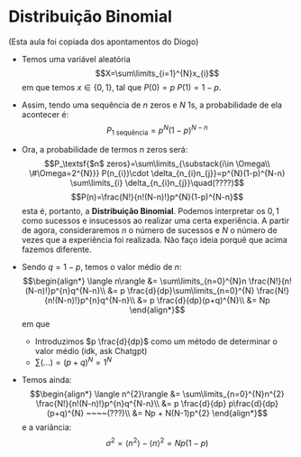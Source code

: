 # Distribuição Binomial
(Esta aula foi copiada dos apontamentos do Diogo)

- Temos uma variável aleatória $$X=\sum\limits_{i=1}^{N}x_{i}$$
em que temos $x\in\{ 0,1 \}$, tal que $P(0)=p~P(1)=1-p$.
- Assim, tendo uma sequência de $n$ zeros e $N$ 1s, a probabilidade de ela acontecer é: $$P_{\textsf{1 sequência}}=p^{N}(1-p)^{N-n}$$
- Ora, a probabilidade de termos $n$ zeros será:
$$P_\textsf{$n$ zeros}=\sum\limits_{\substack{i\in \Omega\\ \#\Omega=2^{N}}} P(n_{i})\cdot \delta_{n_{i}n_{j}}=p^{N}(1-p)^{N-n} \sum\limits_{i} \delta_{n_{i}n_{j}}\quad(????)$$
$$P(n)=\frac{N!}{n!(N-n)!}p^{N}(1-p)^{N-n}$$
esta é, portanto, a **Distribuição Binomial**. Podemos interpretar os $0,1$ como sucessos e insucessos ao realizar uma certa experiência. A partir de agora, consideraremos $n$ o número de sucessos e $N$ o número de vezes que a experiência foi realizada. Não faço ideia porquê que acima fazemos diferente.

- Sendo $q=1-p$, temos o valor médio de $n$:
$$\begin{align*}
\langle n\rangle &= \sum\limits_{n=0}^{N}n \frac{N!}{n!(N-n)!}p^{n}q^{N-n}\\
&= p \frac{d}{dp}\sum\limits_{n=0}^{N} \frac{N!}{n!(N-n)!}p^{n}q^{N-n}\\
&= p \frac{d}{dp}(p+q)^{N}\\
&= Np
\end{align*}$$
em que 
    - Introduzimos $p \frac{d}{dp}$ como um método de determinar o valor médio (idk, ask Chatgpt)
    - $\sum(\dots)=(p+q)^{N}=1^{N}$

- Temos ainda:
$$\begin{align*}
\langle n^{2}\rangle &= \sum\limits_{n=0}^{N}n^{2} \frac{N!}{n!(N-n)!}p^{n}q^{N-n}\\
&= p \frac{d}{dp} p\frac{d}{dp} (p+q)^{N} ~~~~(???)\\
&= Np + N(N-1)p^{2}
\end{align*}$$
e a variância:
$$\sigma^{2}=\langle n^{2}\rangle- \langle n\rangle^{2}=Np(1-p)$$
